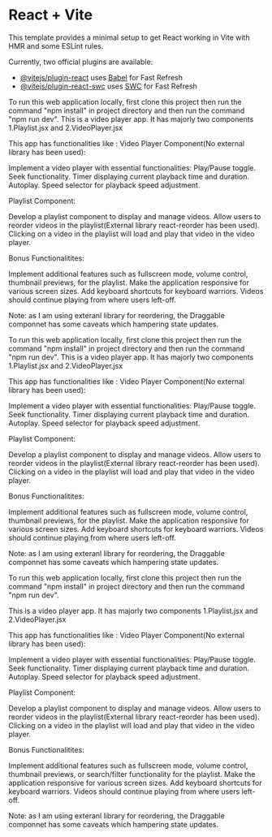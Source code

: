 # React + Vite

This template provides a minimal setup to get React working in Vite with HMR and some ESLint rules.

Currently, two official plugins are available:

- [@vitejs/plugin-react](https://github.com/vitejs/vite-plugin-react/blob/main/packages/plugin-react/README.md) uses [Babel](https://babeljs.io/) for Fast Refresh
- [@vitejs/plugin-react-swc](https://github.com/vitejs/vite-plugin-react-swc) uses [SWC](https://swc.rs/) for Fast Refresh

To run this web application locally, first clone this project then run the command "npm install" in project directory and then run the command "npm run dev".
This is a video player app. It has majorly two components 1.Playlist.jsx and 2.VideoPlayer.jsx 

This app has functionalities like :
Video Player Component(No external library has been used):

Implement a video player with essential functionalities:
Play/Pause toggle.
Seek functionality.
Timer displaying current playback time and duration.
Autoplay.
Speed selector for playback speed adjustment.


Playlist Component:

Develop a playlist component to display and manage videos.
Allow users to reorder videos in the playlist(External library react-reorder has been used).
Clicking on a video in the playlist will load and play that video in the video player.


Bonus Functionalitites:

Implement additional features such as fullscreen mode, volume control, thumbnail previews, for the playlist.
Make the application responsive for various screen sizes.
Add keyboard shortcuts for keyboard warriors.
Videos should continue playing from where users left-off.

Note: as I am using exteranl library for reordering, the Draggable componnet has some caveats which hampering state updates.

To run this web application locally, first clone this project then run the command "npm install" in project directory and then run the command "npm run dev".
This is a video player app. It has majorly two components 1.Playlist.jsx and 2.VideoPlayer.jsx 

This app has functionalities like :
Video Player Component(No external library has been used):

Implement a video player with essential functionalities:
Play/Pause toggle.
Seek functionality.
Timer displaying current playback time and duration.
Autoplay.
Speed selector for playback speed adjustment.


Playlist Component:

Develop a playlist component to display and manage videos.
Allow users to reorder videos in the playlist(External library react-reorder has been used).
Clicking on a video in the playlist will load and play that video in the video player.


Bonus Functionalitites:

Implement additional features such as fullscreen mode, volume control, thumbnail previews, for the playlist.
Make the application responsive for various screen sizes.
Add keyboard shortcuts for keyboard warriors.
Videos should continue playing from where users left-off.

Note: as I am using exteranl library for reordering, the Draggable componnet has some caveats which hampering state updates.


To run this web application locally, first clone this project then run the command "npm install" in project directory and then run the command "npm run dev".

This is a video player app. It has majorly two components 1.Playlist.jsx and 2.VideoPlayer.jsx 

This app has functionalities like :
Video Player Component(No external library has been used):

Implement a video player with essential functionalities:
Play/Pause toggle.
Seek functionality.
Timer displaying current playback time and duration.
Autoplay.
Speed selector for playback speed adjustment.


Playlist Component:

Develop a playlist component to display and manage videos.
Allow users to reorder videos in the playlist(External library react-reorder has been used).
Clicking on a video in the playlist will load and play that video in the video player.


Bonus Functionalitites:

Implement additional features such as fullscreen mode, volume control, thumbnail previews, or search/filter functionality for the playlist.
Make the application responsive for various screen sizes.
Add keyboard shortcuts for keyboard warriors.
Videos should continue playing from where users left-off.

Note: as I am using exteranl library for reordering, the Draggable componnet has some caveats which hampering state updates.